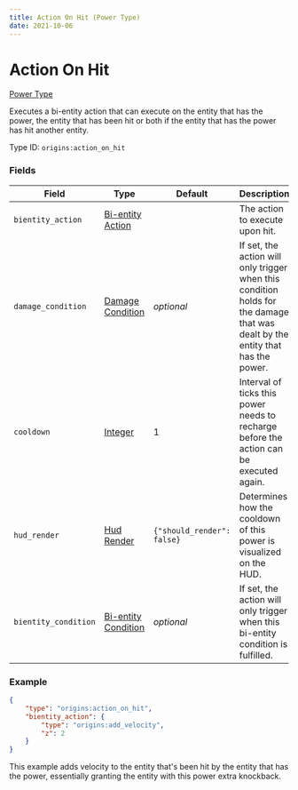 ```yaml
---
title: Action On Hit (Power Type)
date: 2021-10-06
---
```

# Action On Hit

[Power Type](../power_types.md)

Executes a bi-entity action that can execute on the entity that has the power, the entity that has been hit or both if the entity that has the power has hit another entity.

Type ID: `origins:action_on_hit`

### Fields

Field | Type | Default | Description
------|------|---------|-------------
`bientity_action` | [Bi-entity Action](../bientity_actions.md) | | The action to execute upon hit.
`damage_condition` | [Damage Condition](../damage_conditions.md) | _optional_ | If set, the action will only trigger when this condition holds for the damage that was dealt by the entity that has the power.
`cooldown` | [Integer](../data_types/integer.md) | 1 | Interval of ticks this power needs to recharge before the action can be executed again.
`hud_render` | [Hud Render](../data_types/hud_render.md) | `{"should_render": false}` | Determines how the cooldown of this power is visualized on the HUD.
`bientity_condition` | [Bi-entity Condition](../bientity_conditions.md) | _optional_ | If set, the action will only trigger when this bi-entity condition is fulfilled.

### Example
```json
{
    "type": "origins:action_on_hit",
    "bientity_action": {
        "type": "origins:add_velocity",
        "z": 2
    }
}
```
This example adds velocity to the entity that's been hit by the entity that has the power, essentially granting the entity with this power extra knockback.
